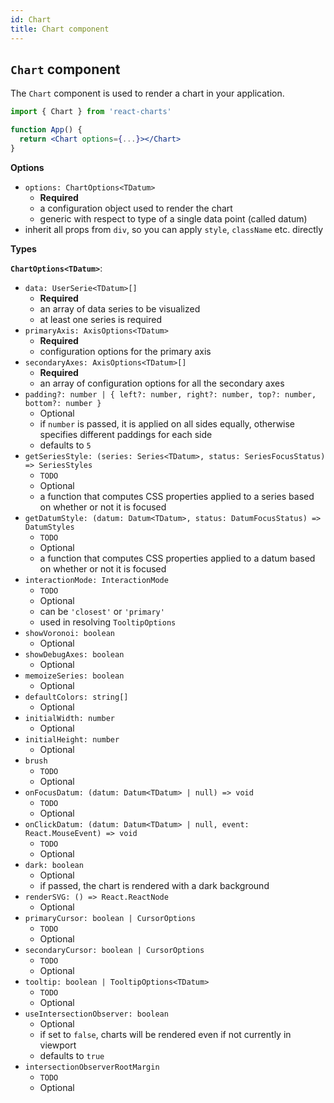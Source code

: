 ```yaml
---
id: Chart
title: Chart component
---
```


## `Chart` component

The `Chart` component is used to render a chart in your application.

```jsx
import { Chart } from 'react-charts'

function App() {
  return <Chart options={...}></Chart>
}
```

**Options**

- `options: ChartOptions<TDatum>`
  - **Required**
  - a configuration object used to render the chart
  - generic with respect to type of a single data point (called datum)
- inherit all props from `div`, so you can apply `style`, `className` etc. directly

**Types**

**`ChartOptions<TDatum>`**:

- `data: UserSerie<TDatum>[]`
  - **Required**
  - an array of data series to be visualized
  - at least one series is required
- `primaryAxis: AxisOptions<TDatum>`
  - **Required**
  - configuration options for the primary axis
- `secondaryAxes: AxisOptions<TDatum>[]`
  - **Required**
  - an array of configuration options for all the secondary axes
- `padding?: number | { left?: number, right?: number, top?: number, bottom?: number }`
  - Optional
  - if `number` is passed, it is applied on all sides equally, otherwise specifies different paddings for each side
  - defaults to `5`
- `getSeriesStyle: (series: Series<TDatum>, status: SeriesFocusStatus) => SeriesStyles`
  - `TODO`
  - Optional
  - a function that computes CSS properties applied to a series based on whether or not it is focused
- `getDatumStyle: (datum: Datum<TDatum>, status: DatumFocusStatus) => DatumStyles`
  - `TODO`
  - Optional
  - a function that computes CSS properties applied to a datum based on whether or not it is focused
- `interactionMode: InteractionMode`
  - `TODO`
  - Optional
  - can be `'closest'` or `'primary'`
  - used in resolving `TooltipOptions`
- `showVoronoi: boolean`
  - Optional
- `showDebugAxes: boolean`
  - Optional
- `memoizeSeries: boolean`
  - Optional
- `defaultColors: string[]`
  - Optional
- `initialWidth: number`
  - Optional
- `initialHeight: number`
  - Optional
- `brush`
  - `TODO`
  - Optional
- `onFocusDatum: (datum: Datum<TDatum> | null) => void`
  - `TODO`
  - Optional
- `onClickDatum: (datum: Datum<TDatum> | null, event: React.MouseEvent) => void`
  - `TODO`
  - Optional
- `dark: boolean`
  - Optional
  - if passed, the chart is rendered with a dark background
- `renderSVG: () => React.ReactNode`
  - Optional
- `primaryCursor: boolean | CursorOptions`
  - `TODO`
  - Optional
- `secondaryCursor: boolean | CursorOptions`
  - `TODO`
  - Optional
- `tooltip: boolean | TooltipOptions<TDatum>`
  - `TODO`
  - Optional
- `useIntersectionObserver: boolean`
  - Optional
  - if set to `false`, charts will be rendered even if not currently in viewport
  - defaults to `true`
- `intersectionObserverRootMargin`
  - `TODO`
  - Optional
